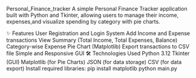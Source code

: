 Personal_Finance_tracker
A simple Personal Finance Tracker application built with Python and Tkinter, allowing users to manage their income, expenses,and visualize spending by category with pie charts.

✨ Features
User Registration and Login System
Add Income and Expense transactions
View Summary (Total Income, Total Expenses, Balance)
Category-wise Expense Pie Chart (Matplotlib)
Export transactions to CSV file
Simple and Responsive GUI
🛠 Technologies Used
Python 3.12
Tkinter (GUI)
Matplotlib (for Pie Charts)
JSON (for data storage)
CSV (for data export)
Install required libraries:
pip install matplotlib python main.py
